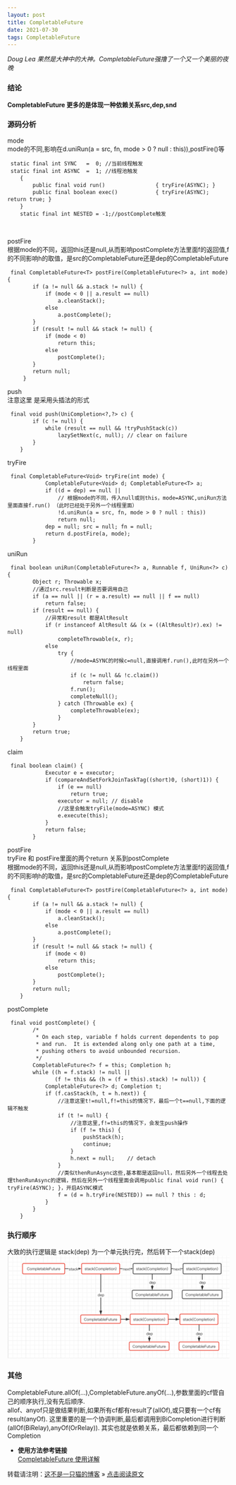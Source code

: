 ```yaml
---
layout: post
title: CompletableFuture
date: 2021-07-30
tags: CompletableFuture    
---
```

*Doug Lea 果然是大神中的大神。CompletableFuture强撸了一个又一个美丽的夜晚*
### **结论** 
**CompletableFuture 更多的是体现一种依赖关系src,dep,snd**

### **源码分析**

mode<br/>
mode的不同,影响在d.uniRun(a = src, fn, mode > 0 ? null : this)),postFire()等<br/>

```
 static final int SYNC   =  0; //当前线程触发
 static final int ASYNC  =  1; //线程池触发
    {
    	public final void run()                { tryFire(ASYNC); }
        public final boolean exec()            { tryFire(ASYNC); return true; }
    }
    static final int NESTED = -1;//postComplete触发
   
    
```

postFire<br/>
根据mode的不同，返回this还是null,从而影响postComplete方法里面f的返回值,f的不同影响h的取值，是src的CompletableFuture还是dep的CompletableFuture

```
 final CompletableFuture<T> postFire(CompletableFuture<?> a, int mode) {
        if (a != null && a.stack != null) {
            if (mode < 0 || a.result == null)
                a.cleanStack();
            else
                a.postComplete();
        }
        if (result != null && stack != null) {
            if (mode < 0)
                return this;
            else
                postComplete();
        }
        return null;
     }
```

push<br/>
注意这里 是采用头插法的形式

```
 final void push(UniCompletion<?,?> c) {
        if (c != null) {
            while (result == null && !tryPushStack(c))
                lazySetNext(c, null); // clear on failure
        }
    }
```

tryFire

```
 final CompletableFuture<Void> tryFire(int mode) {
            CompletableFuture<Void> d; CompletableFuture<T> a;
            if ((d = dep) == null ||
            	// 根据mode的不同，传入null或则this，mode=ASYNC,uniRun方法里面直接f.run() （此时已经处于另外一个线程里面）
                !d.uniRun(a = src, fn, mode > 0 ? null : this))
                return null;
            dep = null; src = null; fn = null;
            return d.postFire(a, mode);
        }
```

uniRun

```
 final boolean uniRun(CompletableFuture<?> a, Runnable f, UniRun<?> c) {
        Object r; Throwable x;
        //通过src.result判断是否要调用自己
        if (a == null || (r = a.result) == null || f == null)
            return false;
        if (result == null) {
        	//异常和result 都是AltResult
            if (r instanceof AltResult && (x = ((AltResult)r).ex) != null)
                completeThrowable(x, r);
            else
                try {
                	//mode=ASYNC的时候c=null,直接调用f.run(),此时在另外一个线程里面
                    if (c != null && !c.claim())
                        return false;
                    f.run();
                    completeNull();
                } catch (Throwable ex) {
                    completeThrowable(ex);
                }
        }
        return true;
    }
```

claim

```
 final boolean claim() {
            Executor e = executor;
            if (compareAndSetForkJoinTaskTag((short)0, (short)1)) {
                if (e == null)
                    return true;
                executor = null; // disable
                //这里会触发tryFile(mode=ASYNC) 模式
                e.execute(this);
            }
            return false;
        }
```

postFire<br/>
tryFire 和 postFire里面的两个return 关系到postComplete<br/>
根据mode的不同，返回this还是null,从而影响postComplete方法里面f的返回值,f的不同影响h的取值，是src的CompletableFuture还是dep的CompletableFuture<br/>

```
 final CompletableFuture<T> postFire(CompletableFuture<?> a, int mode) {
        if (a != null && a.stack != null) {
            if (mode < 0 || a.result == null)
                a.cleanStack();
            else
                a.postComplete();
        }
        if (result != null && stack != null) {
            if (mode < 0)
                return this;
            else
                postComplete();
        }
        return null;
    }
```

postComplete<br/>

```
 final void postComplete() {
        /*
         * On each step, variable f holds current dependents to pop
         * and run.  It is extended along only one path at a time,
         * pushing others to avoid unbounded recursion.
         */
        CompletableFuture<?> f = this; Completion h;
        while ((h = f.stack) != null ||
               (f != this && (h = (f = this).stack) != null)) {
            CompletableFuture<?> d; Completion t;
            if (f.casStack(h, t = h.next)) {
            	//注意这里t!=null,f!=this的情况下，最后一个t==null,下面的逻辑不触发
                if (t != null) {
                	//注意这里,f!=this的情况下，会发生push操作
                    if (f != this) {
                        pushStack(h);
                        continue;
                    }
                    h.next = null;    // detach
                }
                //类似thenRunAsync这些,基本都是返回null，然后另外一个线程去处理thenRunAsync的逻辑，然后在另外一个线程里面会调用public final void run() { tryFire(ASYNC); }，开启ASYNC模式
                f = (d = h.tryFire(NESTED)) == null ? this : d;
            }
        }
    }
```

### **执行顺序**

大致的执行逻辑是 stack(dep) 为一个单元执行完，然后转下一个stack(dep)<br/>
![](/images/posts/CompletableFuture/process.png)<br/>


### **其他**
CompletableFuture.allOf(...),CompletableFuture.anyOf(...),参数里面的cf管自己的顺序执行,没有先后顺序.<br/>
allof、anyof只是做结果判断,如果所有cf都有result了(allOf),或只要有一个cf有result(anyOf).
这里重要的是一个协调判断,最后都调用到BiCompletion进行判断(allOf(BiRelay),anyOf(OrRelay)).
其实也就是依赖关系，最后都依赖到同一个Completion





- **使用方法参考链接<br/>**
  [CompletableFuture 使用详解](https://www.jianshu.com/p/6bac52527ca4)  
  

  
转载请注明：[这不是一只猫的博客](http://1024.notacat.cn) » [点击阅读原文](https://1024.notacat.cn/2021/07/CompletableFuture/)


